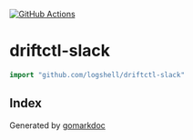<!-- Code generated by gomarkdoc. DO NOT EDIT -->

[![GitHub Actions](https://github.com/logshell/driftctl-slack/actions/workflows/ci.yml/badge.svg?branch=main)](https://github.com/logshell/driftctl-slack/actions/workflows/ci.yml)


# driftctl\-slack

```go
import "github.com/logshell/driftctl-slack"
```

## Index





Generated by [gomarkdoc](<https://github.com/princjef/gomarkdoc>)
